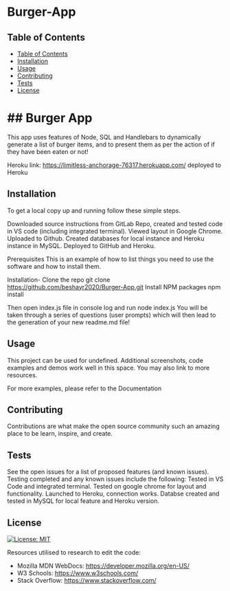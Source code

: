 # Burger-App

 <!-- TABLE OF CONTENTS -->
## Table of Contents

- [Table of Contents](#table-of-contents)
- [Installation](#installation)
- [Usage](#usage)
- [Contributing](#contributing)
- [Tests](#tests)
- [License](#license)

<h1> ## Burger App </h1>

  This app uses features of Node, SQL and Handlebars to dynamically generate a list of burger items, and to present them as per the action of if they have been eaten or not!


Heroku link:    https://limitless-anchorage-76317.herokuapp.com/ deployed to Heroku 


## Installation
To get a local copy up and running follow these simple steps.

Downloaded source instructions from GitLab  Repo, created and tested code in VS code (including integrated terminal). Viewed layout in Google Chrome. Uploaded to Github. Created databases for local instance and Heroku instance in MySQL. Deployed to GitHub and Heroku.

Prerequisites
This is an example of how to list things you need to use the software and how to install them.

Installation-
  Clone the repo
    git clone https://github.com/beshayr2020/Burger-App.git
  Install NPM packages
    npm install
    
  Then open index.js file in console log and run
    node index.js
  You will be taken through a series of questions (user prompts) which will then lead to the generation of your new readme.md file!


## Usage

This project can be used for undefined. Additional screenshots, code examples and demos work well in this space. You may also link to more resources.

For more examples, please refer to the Documentation

## Contributing

Contributions are what make the open source community such an amazing place to be learn, inspire, and create. 

## Tests

See the open issues for a list of proposed features (and known issues). Testing completed and any known issues include the following:
 Tested in VS Code and integrated terminal. Tested on google chrome for layout and functionality. Launched to Heroku, connection works. Databse created and tested in MySQL for local feature and Heroku version. 
 
## License

[![License: MIT](https://img.shields.io/badge/License-MIT-yellow.svg)](https://opensource.org/licenses/MIT)


Resources utilised to research to edit the code: 
* Mozilla MDN WebDocs: https://developer.mozilla.org/en-US/ 
* W3 Schools: https://www.w3schools.com/
* Stack Overflow: https://www.stackoverflow.com/

